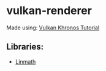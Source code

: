 # vulkan-renderer

Made using: [Vulkan Khronos Tutorial](https://docs.vulkan.org/tutorial/latest/00_Introduction.html)

## Libraries:
- [Linmath](https://github.com/datenwolf/linmath.h)
